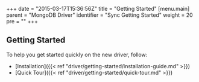 +++
date = "2015-03-17T15:36:56Z"
title = "Getting Started"
[menu.main]
  parent = "MongoDB Driver"
  identifier = "Sync Getting Started"
  weight = 20
  pre = "<i class='fa fa-road'></i>"
+++

## Getting Started

To help you get started quickly on the new driver, follow:

  * [Installation]({{< ref "driver/getting-started/installation-guide.md" >}})
  * [Quick Tour]({{< ref "driver/getting-started/quick-tour.md" >}})
  